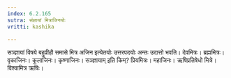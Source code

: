 ```yaml
---
index: 6.2.165
sutra: संज्ञायां मित्राजिनयोः
vritti: kashika

---
```

सञ्ज्ञायां विषये बहुव्रीहौ समासे मित्र अजिन इत्येतयोः उत्तरपदयोः अन्तः उदात्तो भवति। देवमित्रः। ब्रह्ममित्रः। वृकाजिनः। कूलाजिनः। कृष्णाजिनः। सञ्ज्ञायाम् इति किम्? प्रियमित्रः। महाजिनः। ऋषिप्रतिषेधो मित्रे। विश्वामित्र ऋषिः।